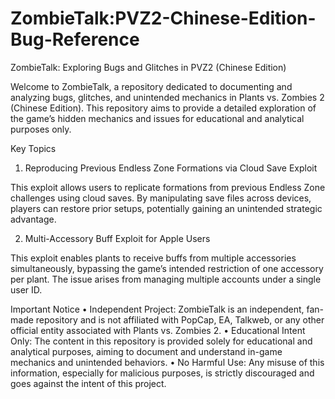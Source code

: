 # ZombieTalk:PVZ2-Chinese-Edition-Bug-Reference
ZombieTalk: Exploring Bugs and Glitches in PVZ2 (Chinese Edition)

Welcome to ZombieTalk, a repository dedicated to documenting and analyzing bugs, glitches, and unintended mechanics in Plants vs. Zombies 2 (Chinese Edition). This repository aims to provide a detailed exploration of the game’s hidden mechanics and issues for educational and analytical purposes only.

Key Topics

1. Reproducing Previous Endless Zone Formations via Cloud Save Exploit

This exploit allows users to replicate formations from previous Endless Zone challenges using cloud saves. By manipulating save files across devices, players can restore prior setups, potentially gaining an unintended strategic advantage.

2. Multi-Accessory Buff Exploit for Apple Users

This exploit enables plants to receive buffs from multiple accessories simultaneously, bypassing the game’s intended restriction of one accessory per plant. The issue arises from managing multiple accounts under a single user ID.

Important Notice
	•	Independent Project: ZombieTalk is an independent, fan-made repository and is not affiliated with PopCap, EA, Talkweb, or any other official entity associated with Plants vs. Zombies 2.
	•	Educational Intent Only: The content in this repository is provided solely for educational and analytical purposes, aiming to document and understand in-game mechanics and unintended behaviors.
	•	No Harmful Use: Any misuse of this information, especially for malicious purposes, is strictly discouraged and goes against the intent of this project.

